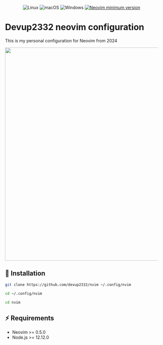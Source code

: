 <div align="center">
    <p>
        <a>
          <img alt="Linux" src="https://img.shields.io/badge/Linux-%23.svg?style=flat-square&logo=linux&color=FCC624&logoColor=black" />
        </a>
        <a>
          <img alt="macOS" src="https://img.shields.io/badge/macOS-%23.svg?style=flat-square&logo=apple&color=000000&logoColor=white" />
        </a>
        <a>
          <img alt="Windows" src="https://img.shields.io/badge/Windows-%23.svg?style=flat-square&logo=windows&color=0078D6&logoColor=white" />
        </a>
        <a href="https://github.com/neovim/neovim/releases/tag/stable">
          <img src="https://img.shields.io/badge/Neovim-0.10.1-blueviolet.svg?style=flat-square&logo=Neovim&logoColor=green" alt="Neovim minimum version"/>
        </a>
    </p>
</div>

# Devup2332 neovim configuration

This is my personal configuration for Neovim from 2024

<p align="center">
    <img src="https://res.cloudinary.com/dder8kjda/image/upload/v1726808646/Screenshot_20240919_233551_nudloo.png" width="700px"/>
</p>

## 🚀 Installation

```bash
git clone https://github.com/devup2332/nvim ~/.config/nvim
```

```bash
cd ~/.config/nvim 
```

```bash
cd nvim
```

## ⚡️ Requirements

- Neovim >= 0.5.0
- Node.js >= 12.12.0
